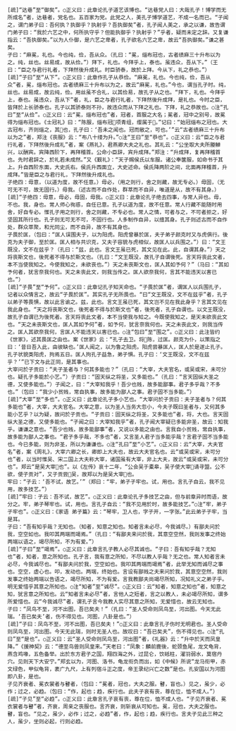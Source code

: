 <!-- { "loadSidebar": true } -->
    [疏]“达巷”至“御矣”。○正义曰：此章论孔子道艺该博也。“达巷党人曰：大哉孔子！博学而无所成名”者，达巷者，党名也。五百家为党。此党之人，美孔子博学道艺，不成一名而已。“子闻之，谓门弟子曰：吾何执？执御乎？执射乎？吾执御矣”者，孔子闻人美之，承之以谦，故告谓门弟子曰：“我於六艺之中，何所执守乎？但能执御乎？执射乎？”乎者，疑而未定之辞。又复谦指云：“吾执御矣。”以为人仆御，是六艺之卑者，孔子欲名六艺之卑，故云“吾执御矣。”谦之甚矣。
    子曰：“麻冕，礼也。今也纯，俭，吾从众。（孔曰：“冕，缁布冠也，古者绩麻三十升布以为之。纯，丝也。丝易成，故从俭。”）拜下，礼也。今拜乎上，泰也。虽违众，吾从下。”（王曰：“臣之与君行礼者，下拜然後升成礼。时臣骄泰，故於上拜。今从下，礼之恭也。”）
    [疏]“子曰”至“从下”。○正义曰：此章作孔子从恭俭。“麻冕，礼也。今也纯，俭，吾从众”者，冕，缁布冠也。古者绩麻三十升布以为之，故云“麻冕，礼也。”今也，谓当孔子时。纯，丝也。丝易成，故云纯，俭。用丝虽不合礼，以其俭易，故孔子从之也。“拜下，礼也。今拜乎上，泰也。虽违众，吾从下”者，礼，臣之与君行礼者，下拜然後升成拜，是礼也。今时之臣，皆拜於上长骄泰也。孔子以其骄泰则不孙，故违众而从下拜之礼也。下拜，礼之恭故也。○注“孔曰”至“从俭”。○正义曰：云“冕，缁布冠也”者，冠者，首服之大名；冕者，冠中之别号，故冕得为缁布冠也。《士冠礼》曰：“陈服，缁布冠项青组，缨属于。”记曰：“始冠缁布之冠也。大古冠布，齐则缁之，其也，孔子曰：‘吾未之闻也。冠而敝之，可也。’”云“古者绩麻三十升布以为之”者，郑注《丧服》云：“布八十缕为升。”○注“王曰”至“恭也”。○正义曰：云“臣之与君行礼者，下拜然後升成礼”者，案《燕礼》，君燕卿大夫之礼也。其礼云：“公坐取大夫所媵觯兴，以酬宾。宾降西阶下，再拜稽首。公命小臣辞，宾升成拜。”郑注：“升成拜，复再拜稽首也。先时君辞之，於礼若未成然。”又《觐礼》：“天子赐侯氏以车服。诸公奉箧服，如命书于其上。升自西阶东面，大史氏右。侯氏升西面立，大史述命。侯氏降两阶之间，北面再拜稽首，升成拜。”皆是臣之与君行礼，下拜然後升成礼也。
    子绝四：毋意，（以道为度，故不任意。）毋必，（用之则行，舍之则藏，故无专必。）毋固，（无可无不可，故无固行。）毋我。（述古而不自作处，群萃而不自异，唯道是从，故不有其身。）
    [疏]“子绝四：毋意，毋必，毋固，毋我。○正义曰：此章论孔子绝去四事，与常人异也。毋，不也。我，身也。常人师心徇惑，自任已意。孔子以道为度，故不任意。常人行藏不能随时用舍，好自专必。惟孔子用之则行，舍之则藏，不专必也。常人之情，可者与之，不可者拒之，好坚固其所行也。孔子则无可无不可，不固行也。人多制作自异，以擅其身。孔子则述古而不自作处，群众萃聚，和光同尘，而不自异，故不有其身也。
    子畏於匡，（包曰：“匡人误围夫子，以为阳虎。阳虎曾暴於匡，夫子弟子颜克时又与虎俱行。後克为夫子御，至於匡。匡人相与共识克，又夫子容貌与虎相似，故匡人以兵围之。”）曰：“文王既没，文不在兹乎？（孔曰：“兹，此也。言文王虽已死，其文见在此。此，自谓其身。”）天之将丧斯文也，後死者不得与於斯文也。（孔曰：“文王既没，故孔子自谓後死。言天将丧此文者，本不当使我知之。今使我知之，未欲丧也。”）天之未丧斯文也，匡人其如予何？”（马曰：“其如予何者，犹言奈我何也。天之未丧此文，则我当传之。匡人欲奈我何，言其不能违天以害已也。”）
    [疏]“子畏”至“予何”。○正义曰：此章记孔子知天命也。“子畏於匡”者，谓匡人以兵围孔子，记者以众情言之，故云“子畏於匡”。其实孔子无所畏也。“曰“文王既没，文不在兹乎”者，孔子以弟子等畏惧，故以此言谕之。兹，此也。言文王虽已死，其文岂不见在我此身乎？言其文见在我此身也。“天之将丧斯文也，後死者不得与於斯文也”者，後死者，孔子自谓也。以文王既没，故孔子自谓已为後死者。言天将丧此文者，本不当使我与知之。今既使我知之，是天未欲丧此文也。“天之未丧斯文也，匡人其如予何”者，如予何，犹言奈我何也。天之未丧此文，则我当传之。匡人其欲奈我何，言匡人不能违天以害已也。○注“包曰”至“围之”。○正义曰：此注皆约《世家》，述其畏匡之由也。案《世家》云：“孔子去卫。将陈，过匡。颜克为仆，以策指之曰：‘昔日吾入此，由彼缺也。’匡人闻之，以为鲁之阳虎。阳虎尝暴匡人，匡人於是遂止孔子。孔子状貌类阳虎，拘焉五日。匡人拘孔子益急，弟子惧。孔子曰：‘文王既没，文不在兹乎？’”已下文与此正同，是其事也。
    大宰问於子贡曰：“夫子圣者与？何其多能也？”（孔曰：“大宰，大夫官名，或吴或宋，未可分也。疑孔子多能於小艺。”）子贡曰：“固天纵之将圣，又多能也。”（孔曰：“言天固纵大圣之德，又使多能也。”）子闻之，曰：“大宰知我乎！吾少也贱，故多能鄙事。君子多乎哉？不多也。”（包曰：“我少小贫贱，常自执事，故多能为鄙人之事。君子固不当多能。”）
    [疏]“大宰”至“多也”。○正义曰：此章论孔子多小艺也。“大宰问於子贡曰：夫子圣者与？何其多能也”者，大宰，大夫官名。大宰之意，以为圣人当务大忽小，今夫子既曰圣者与，又何其多能小艺乎？以为疑，故问於子贡也。“子贡曰：固天纵之将圣，又多能也”者，将，大也。言天固纵大圣之德，又使多能也。“子闻之曰：大宰知我乎”者，孔子闻大宰疑已多能非圣，故云：知我乎。谦谦之意也。“吾少也贱，故多能鄙事”者，又说以多能之由也。言我自小贫贱，常自执事，故多能为鄙人之事也。“君子多乎哉，不多也”者，又言圣人君子当多能乎哉？言君子固不当多能也。今已多能，则为非圣，所以为谦谦也。○注“孔曰”至“小艺”。○正义曰：云“大宰，大夫官名”者，案《周礼》，大宰六卿之长，卿即上大夫也，故云大夫官名也。云“或吴或宋，未可分也”者，以当时惟吴、宋二国上大夫称大宰，诸国虽有大宰，非上大夫，故云“或吴或宋，未可分也”。郑云“是吴大宰也”。以《左传》哀十二年，“公会吴于橐皋，吴子使大宰请寻盟。公不欲，使子贡对”，又子贡尝吴，故郑以为是吴大宰也。
    牢曰：“子云：‘吾不试，故艺。’”（郑曰：“牢，弟子子牢也。试，用也。言孔子自云，我不见用，故多技艺。”）
    [疏]“牢曰：子云：吾不试，故艺”。○正义曰：此章论孔子多技艺之由，但与前章异时而语，故分之。牢，弟子琴牢也。试，用也。言孔子自云：“我不见用於时，故多能技艺。”○注“牢，弟子子牢也”。○正义曰：《家语 弟子篇》云：“琴牢，卫人也，字子开，一字张。”此云弟子子牢，当是耳。
    子曰：“吾有知乎哉？无知也。（知者，知意之知也。知者言未必尽，今我诚尽。）有鄙夫问於我，空空如也。我叩其两端而竭焉。”（孔曰：“有鄙夫来问於我，其意空空然，我则发事之终始两端以语之，竭尽所知，不为有爱。”）
    [疏]“子曰”至“竭焉”。○正义曰：此章言孔子教人必尽其诚也。“子曰：吾有知乎哉？无知也”者，知者，意之所知也。孔子言，我有意之所知，不尽以教人乎哉？无之也。常人知者言未必尽，今我诚尽也。“有鄙夫问於我，空空如也。我叩其两端而竭焉”者，此举无知而诚尽之事也。空空，虚心也。叩，发动也。两端，终始也。言设有鄙贱之夫来问於我，其意空空然，我则发事之终始两端以告语之，竭尽所知，不为有爱。言我教鄙夫尚竭尽所知，况知礼义之弟子乎。明无爱惜乎其意之所知也。○注“知者”至“诚尽”。○正义曰：云“知者，知意之知也”者，知意之知，犹言意之所知也。云“知者言未必尽”者，言他人之短者，言之以教人，未必竭尽所知，谓多所爱惜也。云“今我诚尽”者，谓孔子言今我教人实尽其意之所知，无爱惜也，故云无知也。
    子曰：“凤鸟不至，河不出图，吾已矣夫！”（孔曰：“圣人受命则凤鸟至，河出图。今天无此瑞。‘吾已矣夫’者，伤不得见也。河图，八卦是也。”）
    [疏]“子曰：凤鸟不至，河不出图，吾已矣夫！”○正义曰：此章言孔子伤时无明君也。圣人受命则凤鸟至，河出图。今天无此瑞，则时无圣人也。故叹曰：“吾已矣夫”，伤不得见也。○注“孔曰”至“是也”。○正义曰：云“圣人受命则凤鸟至，河出图”者，《礼器》云：“升中於天而凤皇降。”《援神契》云：“德至鸟兽则凤皇来。”天老曰：“凤象：麟前鹿後，蛇颈鱼尾，龙文龟背，燕含鸡喙，五色备举。出於东方君子之国，翔四海之外，过昆仑，饮砥柱，濯羽弱水，莫宿丹穴。见则天下大安宁。”郑玄以为，河图、洛书，龟龙衔负而出，如《中候》所说“龙马衔甲，赤文绿色，甲似龟背，袤广九尺，上有列宿斗正之度，帝王录纪兴亡之数”是也。孔安国以为河图即八卦，是也。
    子见齐衰者、冕衣裳者与瞽者，（包曰：“冕者，冠也，大夫之服。瞽，盲也。）见之，虽少，必作；过之，必趋。（包曰：“作，起也；趋，疾行也。此夫子哀有丧，尊在位，恤不成人。”）
    [疏]“子见”至“必趋”。○正义曰：此章言孔子哀有丧，尊在位，恤不成人也。“子见齐衰者、冕衣裳者与瞽”者，齐衰，周亲之丧服也。言齐衰，则斩衰从可知也。冕，冠也，大夫之服也。瞽，盲也。“见之，虽少，必作；过之，必趋”者，作，起也；趋，疾行也。言夫子见此三种之人，虽少，坐则必起，行则必趋。

